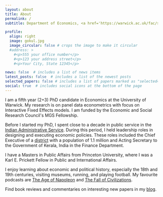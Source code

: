 ```yaml
---
layout: about
title: About
permalink: /
subtitle: Department of Economics, <a href='https://warwick.ac.uk/fac/soc/economics/'>The University of Warwick</a>

profile:
  align: right
  image: gokul.jpg
  image_circular: false # crops the image to make it circular
  #address: >
    #<p>555 your office number</p>
    #<p>123 your address street</p>
    #<p>Your City, State 12345</p>

news: false  # includes a list of news items
latest_posts: false  # includes a list of the newest posts
selected_papers: false # includes a list of papers marked as "selected={true}"
social: true  # includes social icons at the bottom of the page
---
```

I am a fifth year (2+3) PhD candidate in Economics at the University of Warwick. My research is on panel data econometrics with focus on Interactive Fixed Effects models. I am funded by the Economic and Social Research Council's MGS Fellowship.

Before I started my PhD, I spent close to a decade in public service in the [Indian Administrative Service](https://en.wikipedia.org/wiki/Indian_Administrative_Service). During this period, I held leadership roles in designing and executing economic policies. These roles included the Chief Executive of a [district](https://en.wikipedia.org/wiki/District_magistrate) with a population of 1.1 million and Acting Secretary to the Government of Kerala, India in the Finance Department. 

I have a Masters in Public Affairs from Princeton University, where I was a Karl E. Prickett Fellow in Public and International Affairs.

I enjoy learning about economic and political history, especially the 18th and 19th centuries, visiting museums, running, and playing football. My favourite podcasts are [The Age of Napoleon](https://ageofnapoleon.com) and [The Fall of Civilizations](https://fallofcivilizationspodcast.com).

Find book reviews and commentaries on interesting new papers in my [blog](/blog/).

